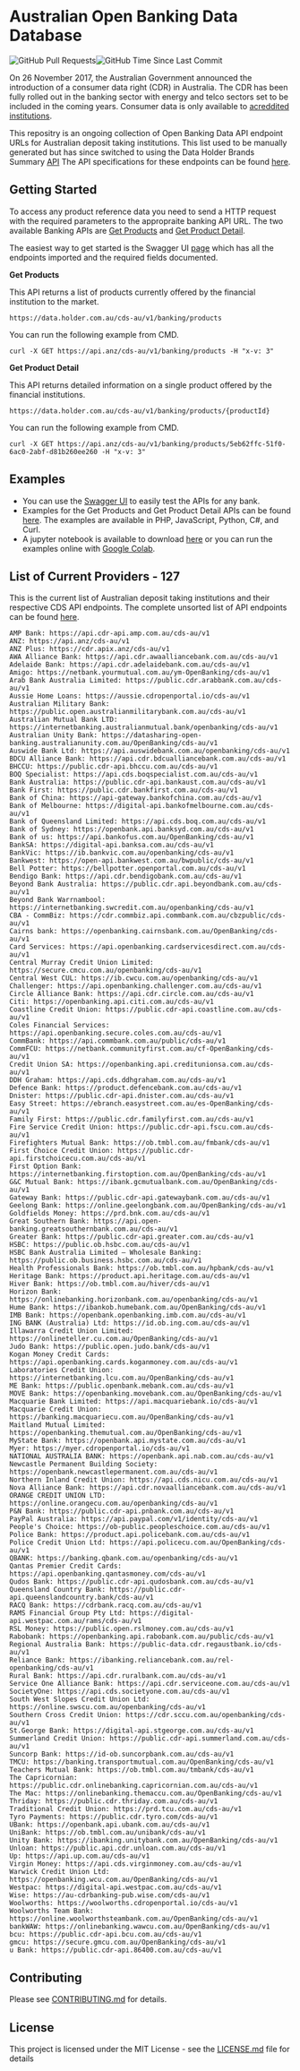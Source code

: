# Australian Open Banking Data Database
<img alt="GitHub Pull Requests" src="https://img.shields.io/github/issues-pr/Uskompuf/Australian-Open-Banking-Data-Database.svg?sanitize=true"/><img alt="GitHub Time Since Last Commit" src="https://img.shields.io/github/last-commit/Uskompuf/Australian-Open-Banking-Data-Database.svg?sanitize=true"/>

On 26 November 2017, the Australian Government announced the introduction of a consumer data right (CDR) in Australia. The CDR has been fully rolled out in the banking sector with energy and telco sectors set to be included in the coming years. Consumer data is only available to [acreddited institutions](https://www.cdr.gov.au/find-a-provider?providerType=Data%2520Recipient).

This repositry is an ongoing collection of Open Banking Data API endpoint URLs for Australian deposit taking institutions. This list used to be manually generated but has since switched to using the Data Holder Brands Summary [API](https://www.cdr.gov.au/for-providers/how-find-data-holders-product-data-request-service) The API specifications for these endpoints can be found [here](https://consumerdatastandardsaustralia.github.io/standards/#future-dated-obligations).

## Getting Started ##

To access any product reference data you need to send a HTTP request with the required parameters to the appropraite banking API URL. The two available Banking APIs are [Get Products](https://consumerdatastandardsaustralia.github.io/standards/#get-products) and [Get Product Detail](https://consumerdatastandardsaustralia.github.io/standards/#get-product-detail).

The easiest way to get started is the Swagger UI [page](https://generator.swagger.io/?url=https://raw.githubusercontent.com/LukePrior/Australian-Open-Banking-Data-Database/main/examples/CDS-Products.yaml) which has all the endpoints imported and the required fields documented.

**Get Products**

This API returns a list of products currently offered by the financial institution to the market.

`https://data.holder.com.au/cds-au/v1/banking/products`

You can run the following example from CMD.

`curl -X GET https://api.anz/cds-au/v1/banking/products -H "x-v: 3"`

**Get Product Detail**

This API returns detailed information on a single product offered by the financial institutions.

`https://data.holder.com.au/cds-au/v1/banking/products/{productId}`

You can run the following example from CMD.

`curl -X GET https://api.anz/cds-au/v1/banking/products/5eb62ffc-51f0-6ac0-2abf-d81b260ee260 -H "x-v: 3"`

## Examples

- You can use the [Swagger UI](https://generator.swagger.io/?url=https://raw.githubusercontent.com/LukePrior/Australian-Open-Banking-Data-Database/main/examples/CDS-Products.yaml) to easily test the APIs for any bank.
- Examples for the Get Products and Get Product Detail APIs can be found [here](EXAMPLES.md). The examples are available in PHP, JavaScript, Python, C#, and Curl.
- A jupyter notebook is available to download [here](examples/Australian_Open_Banking_Data.ipynb) or you can run the examples online with [Google Colab](https://colab.research.google.com/drive/1P_Tlww5VWMXJx7qhmISrhaqgxbF-yZRs#offline=true&sandboxMode=true).

## List of Current Providers - <!-- COUNT -->127<!-- /COUNT -->

This is the current list of Australian deposit taking institutions and their respective CDS API endpoints. The complete unsorted list of API endpoints can be found [here](raw/complete.txt).

<!-- BRANDS -->
```
AMP Bank: https://api.cdr-api.amp.com.au/cds-au/v1
ANZ: https://api.anz/cds-au/v1
ANZ Plus: https://cdr.apix.anz/cds-au/v1
AWA Alliance Bank: https://api.cdr.awaalliancebank.com.au/cds-au/v1
Adelaide Bank: https://api.cdr.adelaidebank.com.au/cds-au/v1
Amigo: https://netbank.yourmutual.com.au/ym-OpenBanking/cds-au/v1
Arab Bank Australia Limited: https://public.cdr.arabbank.com.au/cds-au/v1
Aussie Home Loans: https://aussie.cdropenportal.io/cds-au/v1
Australian Military Bank: https://public.open.australianmilitarybank.com.au/cds-au/v1
Australian Mutual Bank LTD: https://internetbanking.australianmutual.bank/openbanking/cds-au/v1
Australian Unity Bank: https://datasharing-open-banking.australianunity.com.au/OpenBanking/cds-au/v1
Auswide Bank Ltd: https://api.auswidebank.com.au/openbanking/cds-au/v1
BDCU Alliance Bank: https://api.cdr.bdcualliancebank.com.au/cds-au/v1
BHCCU: https://public.cdr-api.bhccu.com.au/cds-au/v1
BOQ Specialist: https://api.cds.boqspecialist.com.au/cds-au/v1
Bank Australia: https://public.cdr-api.bankaust.com.au/cds-au/v1
Bank First: https://public.cdr.bankfirst.com.au/cds-au/v1
Bank of China: https://api-gateway.bankofchina.com.au/cds-au/v1
Bank of Melbourne: https://digital-api.bankofmelbourne.com.au/cds-au/v1
Bank of Queensland Limited: https://api.cds.boq.com.au/cds-au/v1
Bank of Sydney: https://openbank.api.banksyd.com.au/cds-au/v1
Bank of us: https://api.bankofus.com.au/OpenBanking/cds-au/v1
BankSA: https://digital-api.banksa.com.au/cds-au/v1
BankVic: https://ib.bankvic.com.au/openbanking/cds-au/v1
Bankwest: https://open-api.bankwest.com.au/bwpublic/cds-au/v1
Bell Potter: https://bellpotter.openportal.com.au/cds-au/v1
Bendigo Bank: https://api.cdr.bendigobank.com.au/cds-au/v1
Beyond Bank Australia: https://public.cdr.api.beyondbank.com.au/cds-au/v1
Beyond Bank Warrnambool: https://internetbanking.swcredit.com.au/openbanking/cds-au/v1
CBA - CommBiz: https://cdr.commbiz.api.commbank.com.au/cbzpublic/cds-au/v1
Cairns bank: https://openbanking.cairnsbank.com.au/OpenBanking/cds-au/v1
Card Services: https://api.openbanking.cardservicesdirect.com.au/cds-au/v1
Central Murray Credit Union Limited: https://secure.cmcu.com.au/openbanking/cds-au/v1
Central West CUL: https://ib.cwcu.com.au/openbanking/cds-au/v1
Challenger: https://api.openbanking.challenger.com.au/cds-au/v1
Circle Alliance Bank: https://api.cdr.circle.com.au/cds-au/v1
Citi: https://openbanking.api.citi.com.au/cds-au/v1
Coastline Credit Union: https://public.cdr-api.coastline.com.au/cds-au/v1
Coles Financial Services: https://api.openbanking.secure.coles.com.au/cds-au/v1
CommBank: https://api.commbank.com.au/public/cds-au/v1
CommFCU: https://netbank.communityfirst.com.au/cf-OpenBanking/cds-au/v1
Credit Union SA: https://openbanking.api.creditunionsa.com.au/cds-au/v1
DDH Graham: https://api.cds.ddhgraham.com.au/cds-au/v1
Defence Bank: https://product.defencebank.com.au/cds-au/v1
Dnister: https://public.cdr-api.dnister.com.au/cds-au/v1
Easy Street: https://ebranch.easystreet.com.au/es-OpenBanking/cds-au/v1
Family First: https://public.cdr.familyfirst.com.au/cds-au/v1
Fire Service Credit Union: https://public.cdr-api.fscu.com.au/cds-au/v1
Firefighters Mutual Bank: https://ob.tmbl.com.au/fmbank/cds-au/v1
First Choice Credit Union: https://public.cdr-api.firstchoicecu.com.au/cds-au/v1
First Option Bank: https://internetbanking.firstoption.com.au/OpenBanking/cds-au/v1
G&C Mutual Bank: https://ibank.gcmutualbank.com.au/OpenBanking/cds-au/v1
Gateway Bank: https://public.cdr-api.gatewaybank.com.au/cds-au/v1
Geelong Bank: https://online.geelongbank.com.au/OpenBanking/cds-au/v1
Goldfields Money: https://prd.bnk.com.au/cds-au/v1
Great Southern Bank: https://api.open-banking.greatsouthernbank.com.au/cds-au/v1
Greater Bank: https://public.cdr-api.greater.com.au/cds-au/v1
HSBC: https://public.ob.hsbc.com.au/cds-au/v1
HSBC Bank Australia Limited – Wholesale Banking: https://public.ob.business.hsbc.com.au/cds-au/v1
Health Professionals Bank: https://ob.tmbl.com.au/hpbank/cds-au/v1
Heritage Bank: https://product.api.heritage.com.au/cds-au/v1
Hiver Bank: https://ob.tmbl.com.au/hiver/cds-au/v1
Horizon Bank: https://onlinebanking.horizonbank.com.au/openbanking/cds-au/v1
Hume Bank: https://ibankob.humebank.com.au/OpenBanking/cds-au/v1
IMB Bank: https://openbank.openbanking.imb.com.au/cds-au/v1
ING BANK (Australia) Ltd: https://id.ob.ing.com.au/cds-au/v1
Illawarra Credit Union Limited: https://onlineteller.cu.com.au/OpenBanking/cds-au/v1
Judo Bank: https://public.open.judo.bank/cds-au/v1
Kogan Money Credit Cards: https://api.openbanking.cards.koganmoney.com.au/cds-au/v1
Laboratories Credit Union: https://internetbanking.lcu.com.au/OpenBanking/cds-au/v1
ME Bank: https://public.openbank.mebank.com.au/cds-au/v1
MOVE Bank: https://openbanking.movebank.com.au/OpenBanking/cds-au/v1
Macquarie Bank Limited: https://api.macquariebank.io/cds-au/v1
Macquarie Credit Union: https://banking.macquariecu.com.au/OpenBanking/cds-au/v1
Maitland Mutual Limited: https://openbanking.themutual.com.au/OpenBanking/cds-au/v1
MyState Bank: https://openbank.api.mystate.com.au/cds-au/v1
Myer: https://myer.cdropenportal.io/cds-au/v1
NATIONAL AUSTRALIA BANK: https://openbank.api.nab.com.au/cds-au/v1
Newcastle Permanent Building Society: https://openbank.newcastlepermanent.com.au/cds-au/v1
Northern Inland Credit Union: https://api.cds.nicu.com.au/cds-au/v1
Nova Alliance Bank: https://api.cdr.novaalliancebank.com.au/cds-au/v1
ORANGE CREDIT UNION LTD: https://online.orangecu.com.au/openbanking/cds-au/v1
P&N Bank: https://public.cdr-api.pnbank.com.au/cds-au/v1
PayPal Australia: https://api.paypal.com/v1/identity/cds-au/v1
People's Choice: https://ob-public.peopleschoice.com.au/cds-au/v1
Police Bank: https://product.api.policebank.com.au/cds-au/v1
Police Credit Union Ltd: https://api.policecu.com.au/OpenBanking/cds-au/v1
QBANK: https://banking.qbank.com.au/openbanking/cds-au/v1
Qantas Premier Credit Cards: https://api.openbanking.qantasmoney.com/cds-au/v1
Qudos Bank: https://public.cdr-api.qudosbank.com.au/cds-au/v1
Queensland Country Bank: https://public.cdr-api.queenslandcountry.bank/cds-au/v1
RACQ Bank: https://cdrbank.racq.com.au/cds-au/v1
RAMS Financial Group Pty Ltd: https://digital-api.westpac.com.au/rams/cds-au/v1
RSL Money: https://public.open.rslmoney.com.au/cds-au/v1
Rabobank: https://openbanking.api.rabobank.com.au/public/cds-au/v1
Regional Australia Bank: https://public-data.cdr.regaustbank.io/cds-au/v1
Reliance Bank: https://ibanking.reliancebank.com.au/rel-openbanking/cds-au/v1
Rural Bank: https://api.cdr.ruralbank.com.au/cds-au/v1
Service One Alliance Bank: https://api.cdr.serviceone.com.au/cds-au/v1
SocietyOne: https://api.cds.societyone.com.au/cds-au/v1
South West Slopes Credit Union Ltd: https://online.swscu.com.au/openbanking/cds-au/v1
Southern Cross Credit Union: https://cdr.sccu.com.au/openbanking/cds-au/v1
St.George Bank: https://digital-api.stgeorge.com.au/cds-au/v1
Summerland Credit Union: https://public.cdr-api.summerland.com.au/cds-au/v1
Suncorp Bank: https://id-ob.suncorpbank.com.au/cds-au/v1
TMCU: https://banking.transportmutual.com.au/OpenBanking/cds-au/v1
Teachers Mutual Bank: https://ob.tmbl.com.au/tmbank/cds-au/v1
The Capricornian: https://public.cdr.onlinebanking.capricornian.com.au/cds-au/v1
The Mac: https://onlinebanking.themaccu.com.au/OpenBanking/cds-au/v1
Thriday: https://public.cdr.thriday.com.au/cds-au/v1
Traditional Credit Union: https://prd.tcu.com.au/cds-au/v1
Tyro Payments: https://public.cdr.tyro.com/cds-au/v1
UBank: https://openbank.api.ubank.com.au/cds-au/v1
UniBank: https://ob.tmbl.com.au/unibank/cds-au/v1
Unity Bank: https://ibanking.unitybank.com.au/OpenBanking/cds-au/v1
Unloan: https://public.api.cdr.unloan.com.au/cds-au/v1
Up: https://api.up.com.au/cds-au/v1
Virgin Money: https://api.cds.virginmoney.com.au/cds-au/v1
Warwick Credit Union Ltd: https://openbanking.wcu.com.au/OpenBanking/cds-au/v1
Westpac: https://digital-api.westpac.com.au/cds-au/v1
Wise: https://au-cdrbanking-pub.wise.com/cds-au/v1
Woolworths: https://woolworths.cdropenportal.io/cds-au/v1
Woolworths Team Bank: https://online.woolworthsteambank.com.au/OpenBanking/cds-au/v1
bankWAW: https://onlinebanking.wawcu.com.au/OpenBanking/cds-au/v1
bcu: https://public.cdr-api.bcu.com.au/cds-au/v1
gmcu: https://secure.gmcu.com.au/OpenBanking/cds-au/v1
u Bank: https://public.cdr-api.86400.com.au/cds-au/v1
```
<!-- /BRANDS -->

## Contributing

Please see [CONTRIBUTING.md](CONTRIBUTING.md) for details.

## License

This project is licensed under the MIT License - see the [LICENSE.md](LICENSE.md) file for details
